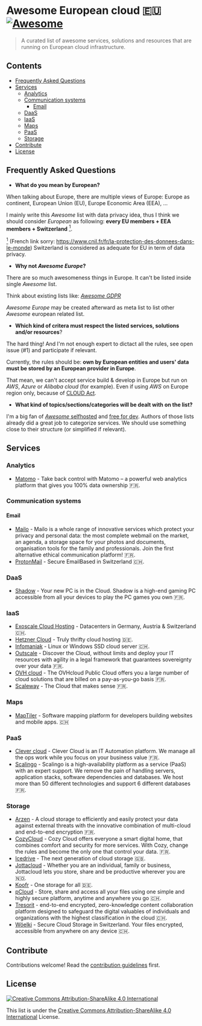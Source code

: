 # Awesome European cloud :eu: [![Awesome](https://awesome.re/badge.svg)](https://awesome.re)

> A curated list of awesome services, solutions and resources that are running on European cloud infrastructure.

## Contents

- [Frequently Asked Questions](#frequently-asked-questions)
- [Services](#services)
  - [Analytics](#analytics)
  - [Communication systems](#communication-systems)
    - [Email](#email)
  - [DaaS](#daas)
  - [IaaS](#iaas)
  - [Maps](#maps)
  - [PaaS](#paas)
  - [Storage](#storage)
- [Contribute](#contribute)
- [License](#license)

## Frequently Asked Questions

- **What do you mean by European?**

When talking about Europe, there are multiple views of Europe: Europe as continent, European Union (EU), Europe Economic Area (EEA), ...

I mainly write this _Awesome_ list with data privacy idea, thus I think we should consider _European_ as following: **every EU members + EEA members + Switzerland** <a href="#note1" id="note1ref"><sup>1</sup></a>.

<a id="note1" href="#note1ref"><sup>1</sup></a> (French link sorry: https://www.cnil.fr/fr/la-protection-des-donnees-dans-le-monde) Switzerland is considered as adequate for EU in term of data privacy.

- **Why not _Awesome Europe_?**

There are so much awesomeness things in Europe. It can't be listed inside single _Awesome_ list.

Think about existing lists like: [_Awesome GDPR_](https://github.com/bakke92/awesome-gdpr)

_Awesome Europe_ may be created afterward as meta list to list other _Awesome_ european related list.

- **Which kind of critera must respect the listed services, solutions and/or resources**?

The hard thing! And I'm not enough expert to dictact all the rules, see open issue (#1) and participate if relevant.

Currently, the rules should be: **own by European entities and users' data must be stored by an European provider in Europe**.

That mean, we can't accept service build & develop in Europe but run on _AWS_, _Azure_ or _Alibaba cloud_ (for example). Even if using _AWS_ on Europe region only, because of [CLOUD Act](https://en.wikipedia.org/wiki/CLOUD_Act).

- **What kind of topics/sections/categories will be dealt with on the list?**

I'm a big fan of [_Awesome_ selfhosted](https://github.com/awesome-selfhosted/awesome-selfhosted) and [free for dev](https://github.com/ripienaar/free-for-dev). Authors of those lists already did a great job to categorize services. We should use something close to their structure (or simplified if relevant).

## Services

### Analytics

- [Matomo](https://matomo.org/) - Take back control with Matomo – a powerful web analytics platform that gives you 100% data ownership :fr:.

### Communication systems

#### Email

- [Mailo](https://www.mailo.com/) - Mailo is a whole range of innovative services which protect your privacy and personal data: the most complete webmail on the market, an agenda, a storage space for your photos and documents, organisation tools for the family and professionals. Join the first alternative ethical communication platform! :fr:.
- [ProtonMail](https://protonmail.com/) - Secure EmailBased in Switzerland :switzerland:.

### DaaS

- [Shadow](https://shadow.tech/) - Your new PC is in the Cloud. Shadow is a high-end gaming PC accessible from all your devices to play the PC games you own :fr:.

### IaaS

- [Exoscale Cloud Hosting](https://www.exoscale.com/) - Datacenters in Germany, Austria & Switzerland :switzerland:.
- [Hetzner Cloud](https://www.hetzner.com/cloud/) - Truly thrifty cloud hosting :de:.
- [Infomaniak](https://www.infomaniak.com/en/hosting/dedicated-and-cloud-servers/cloud-server) - Linux or Windows SSD cloud server :switzerland:.
- [Outscale](https://en.outscale.com/) - Discover the Cloud, without limits and deploy your IT resources with agility in a legal framework that guarantees sovereignty over your data :fr:.
- [OVH cloud](https://www.ovhcloud.com/en-ie/public-cloud/) - The OVHcloud Public Cloud offers you a large number of cloud solutions that are billed on a pay-as-you-go basis :fr:.
- [Scaleway](https://www.scaleway.com/) - The Cloud that makes sense :fr:.

### Maps

- [MapTiler](https://maptiler.fr/) - Software mapping platform for developers building websites and mobile apps. :switzerland:

### PaaS

- [Clever cloud](https://www.clever-cloud.com/) - Clever Cloud is an IT Automation platform. We manage all the ops work while you focus on your business value :fr:.
- [Scalingo](https://www.scalingo.com/) - Scalingo is a high-availability platform as a service (PaaS) with an expert support. We remove the pain of handling servers, application stacks, software dependencies and databases. We host more than 50 different technologies and support 6 different databases :fr:. 

### Storage

- [Arzen](https://arzen.tech/) - A cloud storage to efficiently and easily protect your data against external threats with the innovative combination of multi-cloud and end-to-end encryption :fr:.
- [CozyCloud](https://cozy.io) - Cozy Cloud offers everyone a smart digital home, that combines comfort and security for more services. With Cozy, change the rules and become the only one that control your data. :fr:.
- [Icedrive](https://icedrive.net/) - The next generation of cloud storage :uk:.
- [Jottacloud](https://www.jottacloud.com/) - Whether you are an individual, family or business, Jottacloud lets you store, share and be productive wherever you are :norway:.
- [Koofr](https://koofr.eu/) - One storage for all :de:.
- [pCloud](https://www.pcloud.com/eu) - Store, share and access all your files using one simple and highly secure platform, anytime and anywhere you go :switzerland:.
- [Tresorit](https://tresorit.com/) - end-to-end encrypted, zero-knowledge content collaboration platform designed to safeguard the digital valuables of individuals and organizations with the highest classification in the cloud :switzerland:.
- [Wöelki](https://woelkli.com/) - Secure Cloud Storage in Switzerland. Your files encrypted, accessible from anywhere on any device :switzerland:.

## Contribute

Contributions welcome! Read the [contribution guidelines](contributing.md) first.

## License

[![Creative Commons Attribution-ShareAlike 4.0 International](https://licensebuttons.net/l/by-sa/4.0/88x31.png)](http://creativecommons.org/licenses/by-sa/4.0/)

This list is under the [Creative Commons Attribution-ShareAlike 4.0 International](LICENSE) License.
